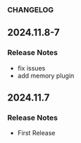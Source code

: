 ### CHANGELOG
## 2024.11.8-7
### Release Notes
  - fix issues
  - add memory plugin
## 2024.11.7
### Release Notes
  - First Release